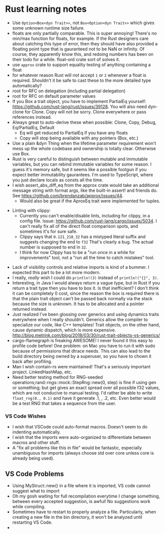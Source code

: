 # Rust learning notes

* Use `Option<Box<dyn Trait>>`, not `Box<Option<dyn Trait>>` which gives some unknown runtime size failure.
* floats are only partially comparable. This is super annoying! There's no min/max function for floats, for example. If the Rust designers care about catching this type of error, then they should have also provided a floating point type that is gauranteed not to be NaN or infinity. Of course, they apparently know this, and redoing numbers has been on their todo for a while. float-ord crate sort of solves it.
* use `approx` crate to support equality testing of anything containing a float
* for whatever reason Rust will not accept `1` or `2` whenever a float is required. Shouldn't it be safe to cast these to the more detailed type automatically?
* root for RFC on delegation (including partial delegation)
* root for RFC on default parameter values
* If you Box a trait object, you have to implement PartialEq yourself: https://github.com/rust-lang/rust/issues/39128. You will also need dyn-clone for Clone. Copy will not be sorry. Clone everywhere or pass references instead.
* Always great to auto-derive these when possible: Clone, Copy, Debug, Eq/PartialEq, Default
    - Eq will get reduced to PartialEq if you have any floats
    - Copy will stop being available with any pointers (Box, etc.)
* Use a plain &dyn Thing when the lifetime parameter requirement won't mess up the whole codebase and ownership is totally clear. Otherwise use Box<dyn Thing>.
* Rust is very careful to distinguish between mutable and immutable variables, but you can rebind immutable variables for some reason. I guess it's memory safe, but it seems like a possible footgun if you expect better immutability gaurantees. I'm used to TypeScript, where you just declare locals as consts all the time.
* I wish assert_abs_diff_eq from the approx crate would take an additional message string with format args, like the built-in assert! and friends do. See https://github.com/brendanzab/approx/issues/44.
    - Would also be great if the AproxEq trait were implemented for tuples.
- Linting with clippy:
    * Currently you can't enable/disable lints, including for clippy, in a config file. Issue: https://github.com/rust-lang/cargo/issues/5034. I can't really fix all of the direct float comparison spots, and sometimes it's for sure safe.
    * Clippy says that `0.121_218_32` has a mistyped literal suffix and suggests changing the end to `f32` That's clearly a bug. The actual number is supposed to end in `32`.
    * I think for now Clippy has to be a "run once in a while for improvements" tool, not a "run all the time to catch mistakes" tool.
* Lack of visibility controls and relative imports is kind of a bummer. I expected this part to be a lot more modern.
* I really, *really* wish I could do `println!(3)` instead of `println!("{}", 3)`.
* Interesting, in Java I would always return a vague type, but in Rust if you return a trait type then you have to box it. Is that inefficient? I don't think it can be completely 0 cost, since the reason the box is required there is that the plain trait object can't be passed back normally via the stack because the size is unknown. It has to be allocated and a pointer returned instead.
* Just realized I've been glossing over generics and using dynamics traits everywhere when I really shouldn't. Generics allow the compiler to specialize our code, like C++ templates! Trait objects, on the other hand, cause dynamic dispatch, which is more expensive. http://blog.metrink.com/blog/2018/03/30/rust-trait-objects-vs-generics/
* cargo-flamegraph is freaking AWESOME! I never found it this easy to profile code before! One problem: on Mac you have to run it with sudo because of permissions that dtrace needs. This can also lead to the build directory being owned by a superuser, so you have to chown it back after profiling.
* Man I wish contain-rs were maintained! That's a seriously important project. LinkedHashMap, etc.
* Need better testing method for RNG-seeded operations;rand::rngs::mock::StepRng::new(0, step) is fine if using gen<i32> or something; but get<f32> gives an exact spread over all possible f32 values, which are not conducive to manual testing. I'd rather be able to write `float_rng(0., 0.1)` and have it generate .1, , .2, etc. Even better would be a test RNG that takes a sequence from the user.

### VS Code Wishes
* I wish that VSCode could auto-format macros. Doesn't seem to do indenting automatically.
* I wish that the imports were auto-organized to differentiate between macros and other stuff.
* A "fix all problems like this in file" would be fantastic, especially unambiguous for imports (always choose std over core unless core is already being used).

## VS Code Problems
* Using MyStruct::new() in a file where it is imported, VS code cannot suggest what to import
* Oh my gosh waiting for full recompilation everytime I change something, between every accepted suggestion, is awful! No suggestions work while compiling.
* Sometimes have to restart to properly analyze a file. Particularly, when creating a new file in the bin directory, it won't be analyzed until restarting VS Code.
*
